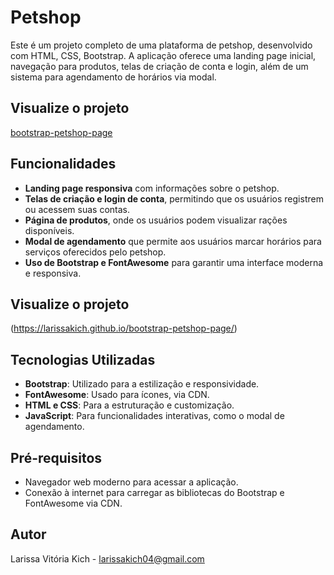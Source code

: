 # Petshop

Este é um projeto completo de uma plataforma de petshop, desenvolvido com HTML, CSS, Bootstrap. A aplicação oferece uma landing page inicial, navegação para produtos, telas de criação de conta e login, além de um sistema para agendamento de horários via modal.

## Visualize o projeto

[bootstrap-petshop-page](https://larissakich.github.io/bootstrap-petshop-page/)

## Funcionalidades

- **Landing page responsiva** com informações sobre o petshop.
- **Telas de criação e login de conta**, permitindo que os usuários registrem ou acessem suas contas.
- **Página de produtos**, onde os usuários podem visualizar rações disponíveis.
- **Modal de agendamento** que permite aos usuários marcar horários para serviços oferecidos pelo petshop.
- **Uso de Bootstrap e FontAwesome** para garantir uma interface moderna e responsiva.

## Visualize o projeto

(https://larissakich.github.io/bootstrap-petshop-page/)

## Tecnologias Utilizadas

- **Bootstrap**: Utilizado para a estilização e responsividade.
- **FontAwesome**: Usado para ícones, via CDN.
- **HTML e CSS**: Para a estruturação e customização.
- **JavaScript**: Para funcionalidades interativas, como o modal de agendamento.

## Pré-requisitos

- Navegador web moderno para acessar a aplicação.
- Conexão à internet para carregar as bibliotecas do Bootstrap e FontAwesome via CDN.

## Autor

Larissa Vitória Kich - larissakich04@gmail.com
